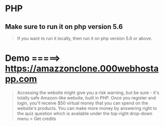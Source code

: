 # PHP

## Make sure to run it on php version 5.6 
> If you want to run it locally, then run it on php version 5.6 or above.
# Demo =====> https://amazzonclone.000webhostapp.com 
> Accessing the website might give you a risk warning, but be sure - it's totally safe
Amazon-like website, built in PHP. Once you register and login, you'll receive $50 virtual money that you can spend on the website's products. You can make more money by answering right to the quiz question which is available under the top-right drop-down menu > Get credits
